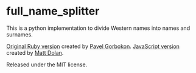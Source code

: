 # full_name_splitter

This is a python implementation to divide Western names into names and surnames. 

[Original Ruby version](https://github.com/pahanix/full-name-splitter) created by [Pavel Gorbokon](https://github.com/pahanix).
[JavaScript version](https://github.com/trello/full-name-splitter) created by [Matt Dolan](https://twitter.com/_MattDolan).

Released under the MIT license.

